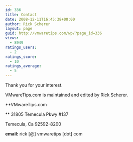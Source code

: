 ```yaml
---
id: 336
title: Contact
date: 2008-12-11T16:45:38+00:00
author: Rick Scherer
layout: page
guid: http://vmwaretips.com/wp/?page_id=336
views:
  - 8949
ratings_users:
  - 2
ratings_score:
  - 10
ratings_average:
  - 5
---
```

Thank you for your interest.

VMwareTips.com is maintained and edited by Rick Scherer.

**VMwareTips.com
  
** 31805 Temecula Pkwy #137
  
Temecula, Ca 92592-8200

**email:** rick [@] vmwaretips [dot] com